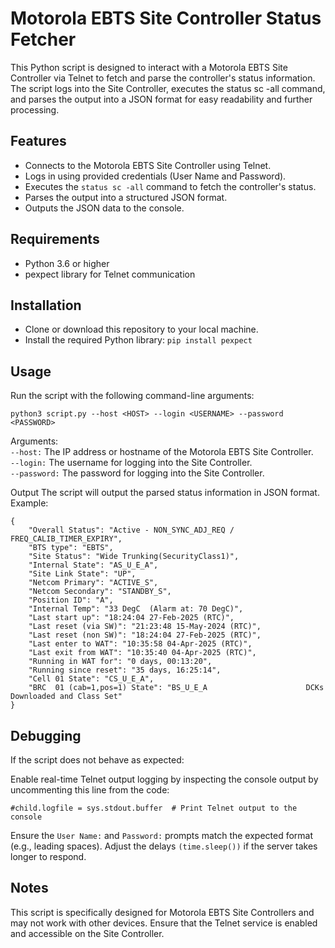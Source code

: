 # Motorola EBTS Site Controller Status Fetcher
This Python script is designed to interact with a Motorola EBTS Site Controller via Telnet to fetch and parse the controller's status information. The script logs into the Site Controller, executes the status sc -all command, and parses the output into a JSON format for easy readability and further processing.

## Features
* Connects to the Motorola EBTS Site Controller using Telnet.
* Logs in using provided credentials (User Name and Password).
* Executes the ```status sc -all``` command to fetch the controller's status.
* Parses the output into a structured JSON format.
* Outputs the JSON data to the console.

## Requirements
* Python 3.6 or higher
* pexpect library for Telnet communication

## Installation
* Clone or download this repository to your local machine.
* Install the required Python library:
```pip install pexpect```

## Usage
Run the script with the following command-line arguments:

```python3 script.py --host <HOST> --login <USERNAME> --password <PASSWORD>```

Arguments:\
```--host:``` The IP address or hostname of the Motorola EBTS Site Controller.\
```--login:``` The username for logging into the Site Controller.\
```--password:``` The password for logging into the Site Controller.

Output
The script will output the parsed status information in JSON format. Example:
```
{
    "Overall Status": "Active - NON_SYNC_ADJ_REQ / FREQ_CALIB_TIMER_EXPIRY",
    "BTS type": "EBTS",
    "Site Status": "Wide Trunking(SecurityClass1)",
    "Internal State": "AS_U_E_A",
    "Site Link State": "UP",
    "Netcom Primary": "ACTIVE_S",
    "Netcom Secondary": "STANDBY_S",
    "Position ID": "A",
    "Internal Temp": "33 DegC  (Alarm at: 70 DegC)",
    "Last start up": "18:24:04 27-Feb-2025 (RTC)",
    "Last reset (via SW)": "21:23:48 15-May-2024 (RTC)",
    "Last reset (non SW)": "18:24:04 27-Feb-2025 (RTC)",
    "Last enter to WAT": "10:35:58 04-Apr-2025 (RTC)",
    "Last exit from WAT": "10:35:40 04-Apr-2025 (RTC)",
    "Running in WAT for": "0 days, 00:13:20",
    "Running since reset": "35 days, 16:25:14",
    "Cell 01 State": "CS_U_E_A",
    "BRC  01 (cab=1,pos=1) State": "BS_U_E_A                      DCKs Downloaded and Class Set"
}
```

## Debugging
If the script does not behave as expected:

Enable real-time Telnet output logging by inspecting the console output by uncommenting this line from the code:

```#child.logfile = sys.stdout.buffer  # Print Telnet output to the console```

Ensure the ```User Name:``` and ```Password:``` prompts match the expected format (e.g., leading spaces).
Adjust the delays ```(time.sleep())``` if the server takes longer to respond.

## Notes
This script is specifically designed for Motorola EBTS Site Controllers and may not work with other devices.
Ensure that the Telnet service is enabled and accessible on the Site Controller.
